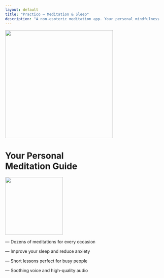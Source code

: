 ```yaml
---
layout: default
title: "Practico — Meditation & Sleep"
description: "A non-esoteric meditation app. Your personal mindfulness guide who's always there. Helps you cope with stress, improve your sleep, and increase productivity."
---
```


<div class="first-screen-2">
  <div class="content">
    <div class="first-screen-wrapper">
      <div class="main-row">
        <div class="desktop-block"><img src="{{ '/assets/images/Group-42x_1.png' | relative_url }}" width="350" alt="" class="phone-img"></div>
        <div class="main-col">
          <h1 class="h1">Your Personal<br>Meditation Guide</h1>
          <div class="mob-row">
            <div class="mobile-block"><img src="{{ '/assets/images/Group-42x_1.png' | relative_url }}" width="187" alt="" class="phone-img"></div>
            <div class="main-col2">
              <div class="main-list">
                <p class="main-par"><span class="li-mark">—</span> <span class="li-text">Dozens of meditations for every occasion</span></p>
                <p class="main-par"><span class="li-mark">—</span> <span class="li-text">Improve your sleep and reduce anxiety</span></p>
                <p class="main-par"><span class="li-mark">—</span> <span class="li-text">Short lessons perfect for busy people</span></p>
                <p class="main-par"><span class="li-mark">—</span> <span class="li-text">Soothing voice and high-quality audio</span></p>
              </div>
              <div class="store-btn-block">
                <a id="button-top" href="https://apps.apple.com/ru/app/meditation-sleep-praktika/id1467786415?l=en" target="_blank" class="store-btn mb0 en w-inline-block"></a>
                <a id="button-top" href="https://play.google.com/store/apps/details?id=com.praktika.app" target="_blank" class="store-btn mb0 gp-en w-inline-block"></a>
              </div>
            </div>
          </div>
        </div>
      </div>
    </div>
  </div>
</div>